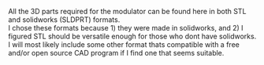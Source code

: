 All the 3D parts required for the modulator can be found here in both STL and solidworks (SLDPRT) formats.  
I chose these formats because 1) they were made in solidworks, and 2) I figured STL should be versatile enough for those who dont have solidworks.  
I will most likely include some other format thats compatible with a free and/or open source CAD program if I find one that seems suitable.
